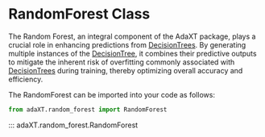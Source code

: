 # RandomForest Class
The Random Forest, an integral component of the AdaXT package, plays a crucial role in enhancing predictions from [DecisionTrees](DecisionTree.md).
By generating multiple instances of the [DecisionTree](DecisionTree.md), it combines their predictive outputs to mitigate the inherent risk of overfitting commonly associated
with [DecisionTrees](DecisionTree.md) during training, thereby optimizing overall accuracy and efficiency.

The RandomForest can be imported into your code as follows:

```python
from adaXT.random_forest import RandomForest
```

::: adaXT.random_forest.RandomForest
